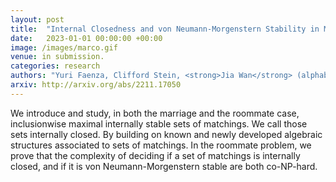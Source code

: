```yaml
---
layout: post
title:  "Internal Closedness and von Neumann-Morgenstern Stability in Matching Theory: Structures and Complexity"
date:   2023-01-01 00:00:00 +00:00
image: /images/marco.gif
venue: in submission.
categories: research
authors: "Yuri Faenza, Clifford Stein, <strong>Jia Wan</strong> (alphabetical order)"
arxiv: http://arxiv.org/abs/2211.17050
---
```

We introduce and study, in both the marriage and the roommate case, inclusionwise maximal internally stable sets of matchings. We call those sets internally closed. By building on known and newly developed algebraic structures associated to sets of matchings. In the roommate problem, we prove that the complexity of deciding if a set of matchings is internally closed, and if it is von Neumann-Morgenstern stable are both co-NP-hard.
